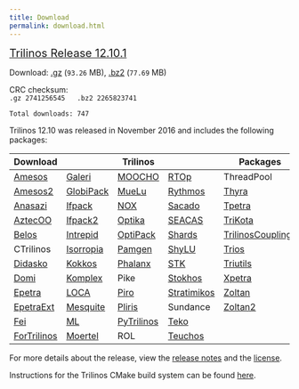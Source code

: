 ```yaml
---
title: Download
permalink: download.html
---
```


<span style="text-decoration: underline;"><span style="font-size: 20px;">Trilinos Release 12.10.1</span></span>

Download: [.gz](http://trilinos.org/oldsite/download/login.html?tid=tr12101gz) (`93.26` MB), [.bz2](http://trilinos.org/oldsite/download/login.html?tid=tr12101bz2) (`77.69` MB)

CRC checksum:  
`.gz 2741256545  
.bz2 2265823741  
`

`Total downloads: 747`

Trilinos 12.10 was released in November 2016 and includes the following packages:

Download  |  | Trilinos |  | Packages
------ | ------ | ------ | -------- | ----------
[Amesos](/packages/amesos/ "Amesos") | [Galeri](http://trilinos.org/packages/galeri/ "Galeri") | [MOOCHO](http://trilinos.org/packages/moocho/ "MOOCHO") | [RTOp](http://trilinos.org/packages/rtop/ "RTOp") | ThreadPool
[Amesos2](http://trilinos.org/packages/amesos2/ "Amesos2") | [GlobiPack](http://trilinos.org/packages/globipack/ "GlobiPack") | [MueLu](http://trilinos.org/packages/muelu/ "MueLu") | [Rythmos](http://trilinos.org/packages/rythmos/ "Rythmos") | [Thyra](http://trilinos.org/packages/thyra/ "Thyra")
[Anasazi](http://trilinos.org/packages/anasazi/ "Anasazi") | [Ifpack](http://trilinos.org/packages/ifpack/ "IFPACK") | [NOX](http://trilinos.org/packages/nox-and-loca/ "NOX and LOCA") | [Sacado](http://trilinos.org/packages/sacado/ "Sacado") | [Tpetra](http://trilinos.org/packages/tpetra/ "Tpetra")
[AztecOO](http://trilinos.org/packages/aztecoo/ "AztecOO") | [Ifpack2](http://trilinos.org/packages/ifpack2/ "Ifpack2") | [Optika](http://trilinos.org/packages/optika/ "Optika") | [SEACAS](http://trilinos.sandia.gov/packages/seacas "SEACAS") | [TriKota](http://trilinos.org/packages/trikota/ "TriKota")
[Belos](http://trilinos.org/packages/belos/ "Belos") | [Intrepid](http://trilinos.org/packages/intrepid/ "Intrepid") | [OptiPack](http://trilinos.org/packages/optipack/ "OptiPack") | [Shards](http://trilinos.org/packages/shards/ "Shards") | [TrilinosCouplings](http://trilinos.org/packages/trilinos-couplings/ "Trilinos Couplings")
CTrilinos | [Isorropia](http://trilinos.org/packages/isorropia/ "Isorropia") | [Pamgen](http://trilinos.org/packages/pamgen/ "PAMGEN") | [ShyLU](http://trilinos.org/packages/shylu/ "ShyLU") | [Trios](http://trilinos.org/packages/trios/ "Trios")
[Didasko](http://trilinos.org/packages/didasko/ "Didasko") | [Kokkos](http://trilinos.org/packages/kokkos/ "Kokkos") | [Phalanx](http://trilinos.org/packages/phalanx/ "Phalanx") | [STK](http://trilinos.org/packages/stk/ "STK") | [Triutils](http://trilinos.org/packages/triutils/ "TriUtils")
[Domi](https://trilinos.org/packages/domi/) | [Komplex](http://trilinos.org/packages/komplex/ "Komplex") | Pike | [Stokhos](http://trilinos.org/packages/stokhos/ "Stokhos") | [Xpetra](http://trilinos.org/packages/xpetra/ "Xpetra")
[Epetra](http://trilinos.org/packages/epetra/ "Epetra") | [LOCA](http://trilinos.org/packages/nox-and-loca/ "NOX and LOCA") | [Piro](http://trilinos.org/packages/piro/ "Piro") | [Stratimikos](http://trilinos.org/packages/stratimikos/ "Stratimikos") | [Zoltan](http://trilinos.org/packages/zoltan/ "Zoltan")
[EpetraExt](http://trilinos.org/packages/epetraext/ "EpetraExt") | [Mesquite](http://trilinos.org/packages/mesquite/ "Mesquite") | [Pliris](http://trilinos.org/packages/pliris/ "Pliris") | Sundance | [Zoltan2](http://trilinos.org/packages/zoltan2/ "Zoltan2")
[Fei](http://trilinos.org/packages/fei/ "Fei") | [ML](http://trilinos.org/packages/ml/ "ML") | [PyTrilinos](http://trilinos.org/packages/pytrilinos/ "PyTrilinos") | [Teko](http://trilinos.org/packages/teko/ "Teko")
[ForTrilinos](http://trilinos.org/packages/fortrilinos/ "ForTrilinos") | [Moertel](http://trilinos.org/packages/moertel/ "Moertel") | ROL | [Teuchos](http://trilinos.org/packages/teuchos/ "Teuchos")

For more details about the release, view the [release notes](http://trilinos.org/oldsite/release_notes-12.10.html) and the [license](http://trilinos.org/download/license/ "License").

Instructions for the Trilinos CMake build system can be found [here](http://trilinos.org/docs/files/TrilinosBuildReference.html).